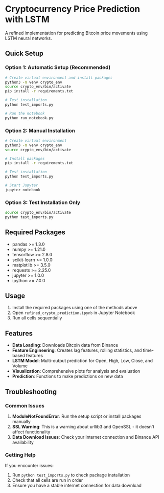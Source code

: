 # Cryptocurrency Price Prediction with LSTM

A refined implementation for predicting Bitcoin price movements using LSTM neural networks.

## Quick Setup

### Option 1: Automatic Setup (Recommended)
```bash
# Create virtual environment and install packages
python3 -m venv crypto_env
source crypto_env/bin/activate
pip install -r requirements.txt

# Test installation
python test_imports.py

# Run the notebook
python run_notebook.py
```

### Option 2: Manual Installation
```bash
# Create virtual environment
python3 -m venv crypto_env
source crypto_env/bin/activate

# Install packages
pip install -r requirements.txt

# Test installation
python test_imports.py

# Start Jupyter
jupyter notebook
```

### Option 3: Test Installation Only
```bash
source crypto_env/bin/activate
python test_imports.py
```

## Required Packages

- pandas >= 1.3.0
- numpy >= 1.21.0
- tensorflow >= 2.8.0
- scikit-learn >= 1.0.0
- matplotlib >= 3.5.0
- requests >= 2.25.0
- jupyter >= 1.0.0
- ipython >= 7.0.0

## Usage

1. Install the required packages using one of the methods above
2. Open `refined_crypto_prediction.ipynb` in Jupyter Notebook
3. Run all cells sequentially

## Features

- **Data Loading**: Downloads Bitcoin data from Binance
- **Feature Engineering**: Creates lag features, rolling statistics, and time-based features
- **LSTM Model**: Multi-output prediction for Open, High, Low, Close, and Volume
- **Visualization**: Comprehensive plots for analysis and evaluation
- **Prediction**: Functions to make predictions on new data

## Troubleshooting

### Common Issues

1. **ModuleNotFoundError**: Run the setup script or install packages manually
2. **SSL Warning**: This is a warning about urllib3 and OpenSSL - it doesn't affect functionality
3. **Data Download Issues**: Check your internet connection and Binance API availability

### Getting Help

If you encounter issues:
1. Run `python test_imports.py` to check package installation
2. Check that all cells are run in order
3. Ensure you have a stable internet connection for data download
